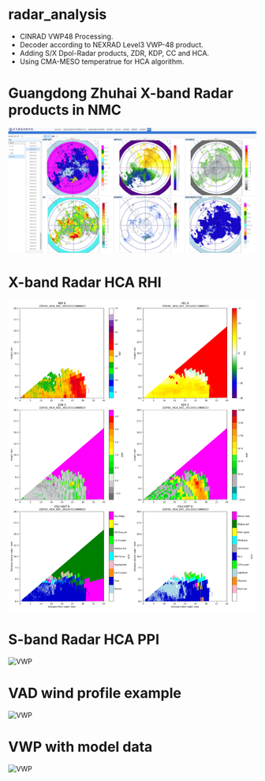 # radar_analysis
- CINRAD VWP48 Processing.
- Decoder according to NEXRAD Level3 VWP-48 product.
- Adding S/X Dpol-Radar products, ZDR, KDP, CC and HCA.
- Using CMA-MESO temperatrue for HCA algorithm.

# Guangdong Zhuhai X-band Radar products in NMC
![VWP](./figs/珠海XPAR.jpg )

# X-band Radar HCA RHI
![VWP](./figs/ZZH01_HCA_SEC_20220511000023_sec_000.png )

# S-band Radar HCA PPI
![VWP](./figs/Z9200_hca_20220511000000_swp00.png)

# VAD wind profile example
![VWP](./figs/VWP_Z9200_20200508000000.png)

# VWP with model data
![VWP](./figs/vwp_x_model.jpg)
